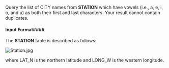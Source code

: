 Query the list of CITY names from __STATION__ which have vowels (i.e., a, e, i, o, and u) as both their first and last characters. Your result cannot contain duplicates.

#### Input Format#### 

The __STATION__ table is described as follows:

![Station.jpg](https://s3.amazonaws.com/hr-challenge-images/9336/1449345840-5f0a551030-Station.jpg)

where LAT_N is the northern latitude and LONG_W is the western longitude.